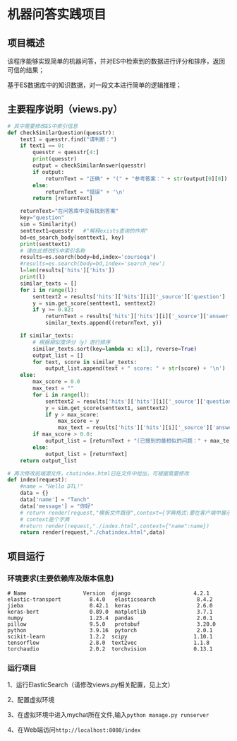 # 机器问答实践项目

## 项目概述

该程序能够实现简单的机器问答，并对ES中检索到的数据进行评分和排序，返回可信的结果；

基于ES数据库中的知识数据，对一段文本进行简单的逻辑推理；

## 主要程序说明（views.py）

```python
# 其中需要修改ES中索引信息
def checkSimilarQuestion(quesstr):
    text1 = quesstr.find("请判断：")
    if text1 == 0:
        quesstr = quesstr[4:]
        print(quesstr)
        output = checkSimilarAnswer(quesstr)
        if output:
            returnText = "正确" + "(" + "参考答案：" + str(output[0][0]) + ")" + '\n'
        else:
            returnText = "错误" + '\n'
        return [returnText]

    returnText="在问答库中没有找到答案"
    key="question"
    sim = Similarity()
    senttext1=quesstr   #"解释exists查询的作用"
    bd=es_search_body(senttext1, key)
    print(senttext1)
    # 请在此修改ES中索引名称
    results=es.search(body=bd,index='courseqa')
    #results=es.search(body=bd,index='search_new')
    l=len(results['hits']['hits'])
    print(l)
    similar_texts = []
    for i in range(l):
        senttext2 = results['hits']['hits'][i]['_source']['question']
        y = sim.get_score(senttext1, senttext2)
        if y >= 0.82:
            returnText = results['hits']['hits'][i]['_source']['answer'] + "  （来自问答：" + senttext2 + " )"
            similar_texts.append((returnText, y))

    if similar_texts:
        # 根据相似度评分（y）进行排序
        similar_texts.sort(key=lambda x: x[1], reverse=True)
        output_list = []
        for text, score in similar_texts:
            output_list.append(text + " score: " + str(score) + '\n')
    else:
        max_score = 0.0
        max_text = ""
        for i in range(l):
            senttext2 = results['hits']['hits'][i]['_source']['question']
            y = sim.get_score(senttext1, senttext2)
            if y > max_score:
                max_score = y
                max_text = results['hits']['hits'][i]['_source']['answer'] + "  （来自问答：" + senttext2 + " )"
        if max_score > 0.0:
            output_list = [returnText + "(已搜到的最相似的问题：" + max_text + ")" + " score: " + str(max_score) + '\n']
        else:
            output_list = [returnText]
    return output_list

# 再次修改前端源文件，chatindex.html已在文件中给出，可根据需要修改
def index(request):
    #name = "Hello DTL!"
    data = {}
    data['name'] = "Tanch"
    data['message'] = "你好"
    # return render(request,"模板文件路径",context={字典格式:要在客户端中展示的数据})
    # context是个字典
    #return render(request,"./index.html",context={"name":name})
    return render(request,"./chatindex.html",data)
```

## 项目运行

### 环境要求(主要依赖库及版本信息)

`# Name                  Version 
django                    4.2.1 
elastic-transport         8.4.0  
elasticsearch             8.4.2  
jieba                     0.42.1 
keras                     2.6.0  
keras-bert                0.89.0 
matplotlib                3.7.1  
numpy                     1.23.4 
pandas                    2.0.1  
pillow                    9.5.0  
protobuf                  3.20.0 
python                    3.9.16 
pytorch                   2.0.1 
scikit-learn              1.2.2 
scipy                     1.10.1 
tensorflow                2.8.0 
text2vec                  1.1.8 
torchaudio                2.0.2 
torchvision               0.13.1               `

### 运行项目

1、运行ElasticSearch（请修改views.py相关配置，见上文）

2、配置虚拟环境

3、在虚拟环境中进入mychat所在文件,输入`python manage.py runserver`

4、在Web端访问`http://localhost:8080/index`

